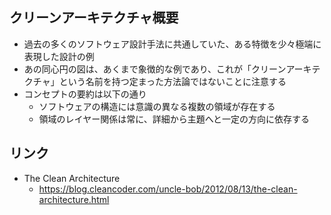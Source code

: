 ## クリーンアーキテクチャ概要

- 過去の多くのソフトウェア設計手法に共通していた、ある特徴を少々極端に表現した設計の例
- あの同心円の図は、あくまで象徴的な例であり、これが「クリーンアーキテクチャ」という名前を持つ定まった方法論ではないことに注意する
- コンセプトの要約は以下の通り
    - ソフトウェアの構造には意識の異なる複数の領域が存在する
    - 領域のレイヤー関係は常に、詳細から主題へと一定の方向に依存する

## リンク

- The Clean Architecture
    - https://blog.cleancoder.com/uncle-bob/2012/08/13/the-clean-architecture.html
